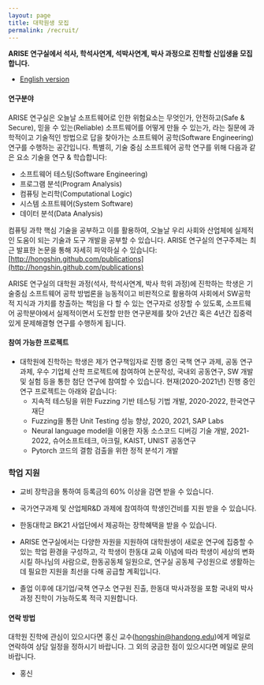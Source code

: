 ```yaml
---
layout: page
title: 대학원생 모집
permalink: /recruit/
---
```



**ARISE 연구실에서 석사, 학석사연계, 석박사연계, 박사 과정으로 진학할 신입생을 모집합니다.**
* [English version](http://arise.handong.edu/recruit)

#### 연구분야 #####
ARISE 연구실은 오늘날 소프트웨어로 인한 위험요소는 무엇인가, 안전하고(Safe & Secure), 믿을 수 있는(Reliable) 소프트웨어를 어떻게 만들 수 있는가,
라는 질문에 과학적이고 기술적인 방법으로 답을 찾아가는 소프트웨어 공학(Software Engineering) 연구를 수행하는 공간입니다. 
특별히, 기술 중심 소프트웨어 공학 연구를 위해 다음과 같은 요소 기술을 연구 & 학습합니다:
  * 소프트웨어 테스팅(Software Engineering)
  * 프로그램 분석(Program Analysis)
  * 컴퓨팅 논리학(Computational Logic)
  * 시스템 소프트웨어(System Software)
  * 데이터 분석(Data Analysis)

컴퓨팅 과학 핵심 기술을 공부하고 이를 활용하여, 오늘날 우리 사회와 산업체에 실제적인 도움이 되는 기술과 도구 개발을 공부할 수 있습니다.
ARISE 연구실의 연구주제는 최근 발표한 논문을 통해 자세히 파악하실 수 있습니다: [http://hongshin.github.com/publications](http://hongshin.github.com/publications)

ARISE 연구실의 대학원 과정(석사, 학석사연계, 박사 학위 과정)에 진학하는 학생은 기술중심 소프트웨어 공학 방법론을 
능동적이고 비판적으로 활용하여 사회에서 SW공학적 지식과 가치를 창출하는 책임을 다 할 수 있는 연구자로 성장할 수 있도록, 
소프트웨어 공학분야에서 실제적이면서 도전할 만한 연구문제를 찾아 2년간 혹은 4년간 집중력 있게 문제해결형 연구를 수행하게 됩니다. 

#### 참여 가능한 프로젝트 ####

  * 대학원에 진학하는 학생은 제가 연구책임자로 진행 중인 국책 연구 과제, 공동 연구 과제, 우수 기업체 산학 프로젝트에 참여하여 논문작성, 국내외 공동연구, SW 개발 및 실험 등을 통한 첨단 연구에 참여할 수 있습니다. 현재(2020-2021년) 진행 중인 연구 프로젝트는 아래와 같습니다:    
    - 지속적 테스팅을 위한 Fuzzing 기반 테스팅 기법 개발, 2020-2022, 한국연구재단
    - Fuzzing을 통한 Unit Testing 성능 향상, 2020, 2021, SAP Labs  
    - Neural language model을 이용한 자동 소스코드 디버깅 기술 개발, 2021-2022, 슈어소프트테크, 아크릴, KAIST, UNIST 공동연구
    - Pytorch 코드의 결함 검출을 위한 정적 분석기 개발 

### 학업 지원 ###
* 교비 장학금을 통하여 등록금의 60% 이상을 감면 받을 수 있습니다.
* 국가연구과제 및 산업체R&D 과제에 참여하여 학생인건비를 지원 받을 수 있습니다.
* 한동대학교 BK21 사업단에서 제공하는 장학혜택을 받을 수 있습니다.

 * ARISE 연구실에서는 다양한 자원을 지원하여 대학원생이 새로운 연구에 집중할 수 있는 학업 환경을 구성하고, 각 학생이 한동대 교육 이념에 따라 학생이 세상의 변화시킬 하나님의 사람으로, 한동공동체 일원으로, 연구실 공동체 구성원으로 생활하는데 필요한 지원을 최선을 다해 공급할 계획입니다. 
 * 졸업 이후에 대기업/국책 연구소 연구원 진출, 한동대 박사과정을 포함 국내외 박사과정 진학이 가능하도록 적극 지원합니다.

#### 연락 방법 ####
대학원 진학에 관심이 있으시다면 홍신 교수(hongshin@handong.edu)에게 메일로 연락하여 상담 일정을 정하시기 바랍니다. 그 외의 궁금한 점이 있으시다면 메일로 문의 바랍니다.

- 홍신
